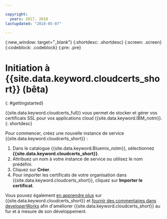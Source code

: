 ```yaml
---

copyright:
  years: 2017, 2018
lastupdated: "2018-05-07"

---
```

{:new_window: target="_blank"}
{:shortdesc: .shortdesc}
{:screen: .screen}
{:codeblock: .codeblock}
{:pre: .pre}

# Initiation à {{site.data.keyword.cloudcerts_short}} (bêta)
{: #gettingstarted}

{{site.data.keyword.cloudcerts_full}} vous permet de stocker et gérer vos certificats SSL pour vos applications cloud {{site.data.keyword.IBM_notm}}.
{: shortdesc}

Pour commencer, créez une nouvelle instance de service {{site.data.keyword.cloudcerts_short}} :

1. Dans le catalogue {{site.data.keyword.Bluemix_notm}}, sélectionnez **{{site.data.keyword.cloudcerts_short}}**.
2. Attribuez un nom à votre instance de service ou utilisez le nom prédéfini.
3. Cliquez sur **Créer**.
4. Pour importer les certificats de votre organisation dans {{site.data.keyword.cloudcerts_short}}, cliquez sur **Importer le certificat**.  

Vous pouvez également [en apprendre plus](about.html) sur {{site.data.keyword.cloudcerts_short}} et [fournir des commentaires dans developerWorks](troubleshooting.html#getting-help-and-support) afin d'améliorer {{site.data.keyword.cloudcerts_short}} au fur et à mesure de son développement.
